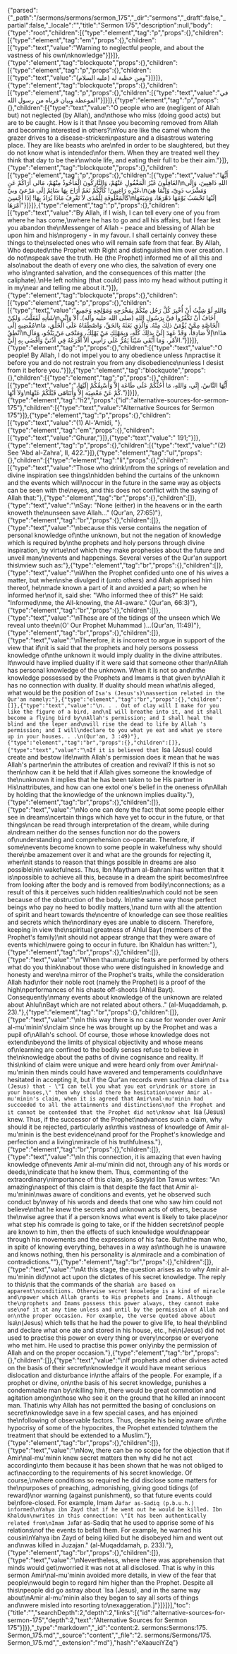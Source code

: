 {"parsed":{"_path":"/sermons/sermons/sermon_175","_dir":"sermons","_draft":false,"_partial":false,"_locale":"","title":"Sermon 175","description":null,"body":{"type":"root","children":[{"type":"element","tag":"p","props":{},"children":[{"type":"element","tag":"em","props":{},"children":[{"type":"text","value":"Warning to neglectful people, and about the vastness of his own\nknowledge"}]}]},{"type":"element","tag":"blockquote","props":{},"children":[{"type":"element","tag":"p","props":{},"children":[{"type":"text","value":"ومن خطبة له (عليه السلام)"}]}]},{"type":"element","tag":"blockquote","props":{},"children":[{"type":"element","tag":"p","props":{},"children":[{"type":"text","value":"في الموعظة وبيان قرباه من رسول الله"}]}]},{"type":"element","tag":"p","props":{},"children":[{"type":"text","value":"O people who are (negligent of Allah but) not neglected (by Allah), and\nthose who miss (doing good acts) but are to be caught. How is it that I\nsee you becoming removed from Allah and becoming interested in others?\nYou are like the camel whom the grazer drives to a disease-stricken\npasture and a disastrous watering place. They are like beasts who are\nfed in order to be slaughtered, but they do not know what is intended\nfor them. When they are treated well they think that day to be their\nwhole life, and eating their full to be their aim."}]},{"type":"element","tag":"blockquote","props":{},"children":[{"type":"element","tag":"p","props":{},"children":[{"type":"text","value":"أَيُّهَا الغَافِلُونَ غَيْرُ الْمَغْفُولِ عَنْهُمْ، وَالتَّارِكُونَ الْمَأْخُوذُ مِنْهُمْ، مَالي أَرَاكُمْ عَنِ\nاللهِ ذَاهِبِينَ، وَإِلَى غَيْرِهِ رَاغِبِينَ! كَأَنَّكُمْ نَعَمٌ أَرَاحَ بِهَا سَائِمٌ إلَى مَرْعىً وبيّ،\nوَمَشْرَب دَوِيّ، وَإنَّمَا هِيَ كَالْمَعْلُوفَةِ لِلْمُدَى لاَ تَعْرِفُ مَاذَا يُرَادُ بِهَا! إذَا أُحْسِنَ\nإلَيْهَا تَحْسَبُ يَوْمَهَا دَهْرَهَا، وَشِبَعَهَا أَمْرَهَا"}]}]},{"type":"element","tag":"p","props":{},"children":[{"type":"text","value":"By Allah, if I wish, I can tell every one of you from where he has come,\nwhere he has to go and all his affairs, but I fear lest you abandon the\nMessenger of Allah - peace and blessing of Allah be upon him and his\nprogeny - in my favour. I shall certainly convey these things to the\nselected ones who will remain safe from that fear. By Allah, Who deputed\nthe Prophet with Right and distinguished him over creation. I do not\nspeak save the truth. He (the Prophet) informed me of all this and also\nabout the death of every one who dies, the salvation of every one who is\ngranted salvation, and the consequences of this matter (the caliphate).\nHe left nothing (that could) pass into my head without putting it in my\near and telling me about it."}]},{"type":"element","tag":"blockquote","props":{},"children":[{"type":"element","tag":"p","props":{},"children":[{"type":"text","value":"وَاللهِ لَوْ شِئْتُ أَنْ أُخْبِرَ كُلَّ رَجُل مِنْكُمْ بِمَخْرَجِهِ وَمَوْلِجِهِ وَجَمِيعِ شَأْنِهِ لَفَعَلْتُ، وَلكِنْ\nأَخَافُ أَنْ تَكْفُرُوا فيَّ بِرَسُولِ اللهِ (صلى الله عليه وآله). أَلاَ وَإِنِّي مُفْضِيهِ إلَى\nالْخَاصَّةِ مِمَّنْ يُؤْمَنُ ذلِكَ مِنْهُ. وَالَّذِي بَعَثَهُ بِالحَقِّ، وَاصْطَفَاهُ عَلَى الْخَلْقِ، مَا أَنْطِقُ\nإلاَّ صَادِقاً، وَقَدْ عَهِدَ إِلَيَّ بِذلِكَ كُلِّهِ، وَبِمَهْلِكِ مَنْ يَهْلِكُ، وَمَنْجَى مَنْ يَنْجُو، وَمَآلِ\nهذَا الاْمْرِ، وَمَا أَبْقَى شَيْئاً يَمُرُّ عَلَى رَأْسِي ألاَّ أَفْرَغَهُ فِي أُذُنَيَّ وَأَفْضَى بِهِ إِلَيَّ."}]}]},{"type":"element","tag":"p","props":{},"children":[{"type":"text","value":"O people! By Allah, I do not impel you to any obedience unless I\npractise it before you and do not restrain you from any disobedience\nunless I desist from it before you."}]},{"type":"element","tag":"blockquote","props":{},"children":[{"type":"element","tag":"p","props":{},"children":[{"type":"text","value":"أَيُّهَا النَّاسُ، إِنِّي، وَاللهِ، مَا أَحُثُّكُمْ عَلَى طَاعَة إِلاَّ وَأَسْبِقُكُمْ إِلَيْهَا، وَلاَ أَنْهَا\nكُمْ عَنْ مَعْصِيَة إِلاَّ وَأَتَنَاهَى قَبْلَكُمْ عَنْهَا."}]}]},{"type":"element","tag":"h2","props":{"id":"alternative-sources-for-sermon-175"},"children":[{"type":"text","value":"Alternative Sources for Sermon 175"}]},{"type":"element","tag":"p","props":{},"children":[{"type":"text","value":"(1) Al-'Amidi, "},{"type":"element","tag":"em","props":{},"children":[{"type":"text","value":"Ghurar,"}]},{"type":"text","value":" 191;"}]},{"type":"element","tag":"p","props":{},"children":[{"type":"text","value":"(2) See 'Abd al-Zahra', II, 422."}]},{"type":"element","tag":"ul","props":{},"children":[{"type":"element","tag":"li","props":{},"children":[{"type":"text","value":"Those who drink\nfrom the springs of revelation and divine inspiration see things\nhidden behind the curtains of the unknown and the events which will\noccur in the future in the same way as objects can be seen with the\neyes, and this does not conflict with the saying of Allah that:"},{"type":"element","tag":"br","props":{},"children":[]},{"type":"text","value":"\nSay: \"None (either) in the heavens or in the earth knoweth the\nunseen save Allah...\" (Qur'an, 27:65)"},{"type":"element","tag":"br","props":{},"children":[]},{"type":"text","value":"\nbecause this verse contains the negation of personal knowledge of\nthe unknown, but not the negation of knowledge which is required by\nthe prophets and holy persons through divine inspiration, by virtue\nof which they make prophesies about the future and unveil many\nevents and happenings. Several verses of the Qur'an support this\nview such as:"},{"type":"element","tag":"br","props":{},"children":[]},{"type":"text","value":"\nWhen the Prophet confided unto one of his wives a matter, but when\nshe divulged it (unto others) and Allah apprised him thereof, he\nmade known a part of it and avoided a part; so when he informed her\nof it, said she: \"Who informed thee of this?\" He said: \"Informed\nme, the All-knowing, the All-aware.\" (Qur'an, 66:3)"},{"type":"element","tag":"br","props":{},"children":[]},{"type":"text","value":"\nThese are of the tidings of the unseen which We reveal unto thee\n(O' Our Prophet Muhammad )...(Qur'an, 11:49)"},{"type":"element","tag":"br","props":{},"children":[]},{"type":"text","value":"\nTherefore, it is incorrect to argue in support of the view that if\nit is said that the prophets and holy persons possess knowledge of\nthe unknown it would imply duality in the divine attributes. It\nwould have implied duality if it were said that someone other than\nAllah has personal knowledge of the unknown. When it is not so and\nthe knowledge possessed by the Prophets and Imams is that given by\nAllah it has no connection with duality. If duality should mean what\nis alleged, what would be the position of `Isa's (Jesus's)\nassertion related in the Qur'an namely:"},{"type":"element","tag":"br","props":{},"children":[]},{"type":"text","value":"\n. . . Out of clay will I make for you like the figure of a bird, and\nI will breathe into it, and it shall become a flying bird by\nAllah's permission; and I shall heal the blind and the leper and\nwill rise the dead to life by Allah 's permission; and I will\ndeclare to you what ye eat and what ye store up in your houses. . .\n(Qur'an, 3 :49)"},{"type":"element","tag":"br","props":{},"children":[]},{"type":"text","value":"\nIf it is believed that `Isa (Jesus) could create and bestow life\nwith Allah's permission does it mean that he was Allah's partner\nin the attributes of creation and revival? If this is not so then\nhow can it be held that if Allah gives someone the knowledge of the\nunknown it implies that he has been taken to be His partner in His\nattributes, and how can one extol one's belief in the oneness of\nAllah by holding that the knowledge of the unknown implies duality."},{"type":"element","tag":"br","props":{},"children":[]},{"type":"text","value":"\nNo one can deny the fact that some people either see in dreams\ncertain things which have yet to occur in the future, or that things\ncan be read through interpretation of the dream, while during a\ndream neither do the senses function nor do the powers of\nunderstanding and comprehension co-operate. Therefore, if some\nevents become known to some people in wakefulness why should there\nbe amazement over it and what are the grounds for rejecting it, when\nit stands to reason that things possible in dreams are also possible\nin wakefulness. Thus, Ibn Maytham al-Bahrani has written that it is\npossible to achieve all this, because in a dream the spirit becomes\nfree from looking after the body and is removed from bodily\nconnections; as a result of this it perceives such hidden realities\nwhich could not be seen because of the obstruction of the body. In\nthe same way those perfect beings who pay no heed to bodily matters,\nand turn with all the attention of spirit and heart towards the\ncentre of knowledge can see those realities and secrets which the\nordinary eyes are unable to discern. Therefore, keeping in view the\nspiritual greatness of Ahlul Bayt (members of the Prophet's family)\nit should not appear strange that they were aware of events which\nwere going to occur in future. Ibn Khaldun has written:"},{"type":"element","tag":"br","props":{},"children":[]},{"type":"text","value":"\n\"When thaumaturgic feats are performed by others what do you think\nabout those who were distinguished in knowledge and honesty and were\na mirror of the Prophet's traits, while the consideration Allah had\nfor their noble root (namely the Prophet) is a proof of the high\nperformances of his chaste off-shoots (Ahlul Bayt). Consequently\nmany events about knowledge of the unknown are related about Ahlul\nBayt which are not related about others..\" (al-Muqaddamah, p. 23)."},{"type":"element","tag":"br","props":{},"children":[]},{"type":"text","value":"\nIn this way there is no cause for wonder over Amir al-mu'minin's\nclaim since he was brought up by the Prophet and was a pupil of\nAllah's school. Of course, those whose knowledge does not extend\nbeyond the limits of physical objectivity and whose means of\nlearning are confined to the bodily senses refuse to believe in the\nknowledge about the paths of divine cognisance and reality. If this\nkind of claim were unique and were heard only from over Amir\nal-mu'minin then minds could have wavered and temperaments could\nhave hesitated in accepting it, but if the Qur'an records even such\na claim of `Isa (Jesus) that - \"I can tell you what you eat or\ndrink or store in your houses,\" then why should there be hesitation\nover Amir al-mu'minin's claim, when it is agreed that Amir\nal-mu'minin had succeeded to all the attainments and distinctions\nof the Prophet and it cannot be contended that the Prophet did not\nknow what `Isa (Jesus) knew. Thus, if the successor of the Prophet\nadvances such a claim, why should it be rejected, particularly as\nthis vastness of knowledge of Amir al-mu'minin is the best evidence\nand proof for the Prophet's knowledge and perfection and a living\nmiracle of his truthfulness."},{"type":"element","tag":"br","props":{},"children":[]},{"type":"text","value":"\nIn this connection, it is amazing that even having knowledge of\nevents Amir al-mu'minin did not, through any of his words or deeds,\nindicate that he knew them. Thus, commenting of the extraordinary\nimportance of this claim, as-Sayyid Ibn Tawus writes: \"An amazing\naspect of this claim is that despite the fact that Amir al-mu'minin\nwas aware of conditions and events, yet he observed such conduct by\nway of his words and deeds that one who saw him could not believe\nthat he knew the secrets and unknown acts of others, because the\nwise agree that if a person knows what event is likely to take place\nor what step his comrade is going to take, or if the hidden secrets\nof people are known to him, then the effects of such knowledge would\nappear through his movements and the expressions of his face. But\nthe man who, in spite of knowing everything, behaves in a way as\nthough he is unaware and knows nothing, then his personality is a\nmiracle and a combination of contradictions.\""},{"type":"element","tag":"br","props":{},"children":[]},{"type":"text","value":"\nAt this stage, the question arises as to why Amir al-mu'minin did\nnot act upon the dictates of his secret knowledge. The reply to this\nis that the commands of the shari`ah are based on apparent\nconditions. Otherwise secret knowledge is a kind of miracle and\npower which Allah grants to His prophets and Imams. Although the\nprophets and Imams possess this power always, they cannot make use\nof it at any time unless and until by the permission of Allah and on\nthe proper occasion. For example, the verse quoted above about `Isa\n(Jesus) which tells that he had the power to give life, to heal the\nblind and declare what one ate and stored in his house, etc., he\n(Jesus) did not used to practise this power on every thing or every\ncorpse or everyone who met him. He used to practise this power only\nby the permission of Allah and on the proper occasion."},{"type":"element","tag":"br","props":{},"children":[]},{"type":"text","value":"\nIf prophets and other divines acted on the basis of their secret\nknowledge it would have meant serious dislocation and disturbance in\nthe affairs of the people. For example, if a prophet or divine, on\nthe basis of his secret knowledge, punishes a condemnable man by\nkilling him, there would be great commotion and agitation among\nthose who see it on the ground that he killed an innocent man. That\nis why Allah has not permitted the basing of conclusions on secret\nknowledge save in a few special cases, and has enjoined the\nfollowing of observable factors. Thus, despite his being aware of\nthe hypocrisy of some of the hypocrites, the Prophet extended to\nthem the treatment that should be extended to a Muslim."},{"type":"element","tag":"br","props":{},"children":[]},{"type":"text","value":"\nNow, there can be no scope for the objection that if Amir\nal-mu'minin knew secret matters then why did he not act according\nto them because it has been shown that he was not obliged to act\naccording to the requirements of his secret knowledge. Of course,\nwhere conditions so required he did disclose some matters for the\npurposes of preaching, admonishing, giving good tidings (of reward)\nor warning (against punishment), so that future events could be\nfore-closed. For example, Imam Ja`far as-Sadiq (p.b.u.h.) informed\nYahya ibn Zayd that if he went out he would be killed. Ibn Khaldun\nwrites in this connection: \"It has been authentically related from\nImam Ja`far as-Sadiq that he used to apprise some of his relations\nof the events to befall them. For example, he warned his cousin\nYahya ibn Zayd of being killed but he disobeyed him and went out and\nwas killed in Juzajan.\" (al-Muqaddamah, p. 233)."},{"type":"element","tag":"br","props":{},"children":[]},{"type":"text","value":"\nNevertheless, where there was apprehension that minds would get\nworried it was not at all disclosed. That is why in this sermon Amir\nal-mu'minin avoided more details, in view of the fear that people\nwould begin to regard him higher than the Prophet. Despite all this\npeople did go astray about `Isa (Jesus), and in the same way about\nAmir al-mu'minin also they began to say all sorts of things and\nwere misled into resorting to\nexaggeration.]"}]}]}],"toc":{"title":"","searchDepth":2,"depth":2,"links":[{"id":"alternative-sources-for-sermon-175","depth":2,"text":"Alternative Sources for Sermon 175"}]}},"_type":"markdown","_id":"content:2. sermons:Sermons:175. Sermon_175.md","_source":"content","_file":"2. sermons/Sermons/175. Sermon_175.md","_extension":"md"},"hash":"eXaauciYZq"}